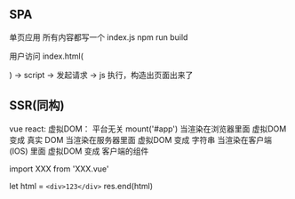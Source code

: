 ## SPA

单页应用
所有内容都写一个  index.js
npm run build

用户访问 index.html(<div id="root"></div>)
-> script -> 发起请求 -> js 执行，构造出页面出来了

## SSR(同构)

vue react:
虚拟DOM：
平台无关
mount('#app') 当渲染在浏览器里面 虚拟DOM 变成 真实 DOM
当渲染在服务器里面  虚拟DOM 变成 字符串
当渲染在客户端 (IOS) 里面  虚拟DOM 变成 客户端的组件

<template>
  <div>123</div>
</template>

import XXX from 'XXX.vue'

let html = `<div>123</div>`
res.end(html)